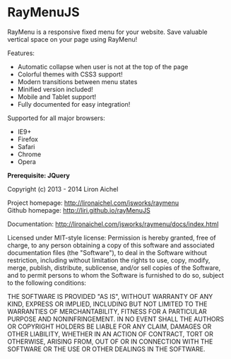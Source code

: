 # RayMenuJS
RayMenu is a responsive fixed menu for your website. 
Save valuable vertical space on your page using RayMenu!

Features:
- Automatic collapse when user is not at the top of the page
- Colorful themes with CSS3 support!
- Modern transitions between menu states
- Minified version included!
- Mobile and Tablet support!
- Fully documented for easy integration!

Supported for all major browsers:
 * IE9+
 * Firefox
 * Safari
 * Chrome
 * Opera
 
**Prerequisite: JQuery**

Copyright (c) 2013 - 2014 Liron Aichel <br/>

Project homepage: http://lironaichel.com/jsworks/raymenu <br/>
Github homepage: http://liri.github.io/rayMenuJS <br/>

Documentation: http://lironaichel.com/jsworks/raymenu/docs/index.html <br/>

Licensed under MIT-style license:
 Permission is hereby granted, free of charge, to any person obtaining a copy
 of this software and associated documentation files (the "Software"), to deal
 in the Software without restriction, including without limitation the rights
 to use, copy, modify, merge, publish, distribute, sublicense, and/or sell
 copies of the Software, and to permit persons to whom the Software is
 furnished to do so, subject to the following conditions:
 
 THE SOFTWARE IS PROVIDED "AS IS", WITHOUT WARRANTY OF ANY KIND, EXPRESS OR
 IMPLIED, INCLUDING BUT NOT LIMITED TO THE WARRANTIES OF MERCHANTABILITY,
 FITNESS FOR A PARTICULAR PURPOSE AND NONINFRINGEMENT. IN NO EVENT SHALL THE
 AUTHORS OR COPYRIGHT HOLDERS BE LIABLE FOR ANY CLAIM, DAMAGES OR OTHER
 LIABILITY, WHETHER IN AN ACTION OF CONTRACT, TORT OR OTHERWISE, ARISING FROM,
 OUT OF OR IN CONNECTION WITH THE SOFTWARE OR THE USE OR OTHER DEALINGS IN THE
 SOFTWARE.
 
